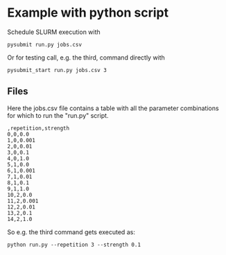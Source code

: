 # Example with python script

Schedule SLURM execution with
    
    pysubmit run.py jobs.csv

Or for testing call, e.g. the third, command directly with

    pysubmit_start run.py jobs.csv 3

## Files
Here the jobs.csv file contains a table with all the parameter combinations
for which to run the "run.py" script.

    ,repetition,strength
    0,0,0.0
    1,0,0.001
    2,0,0.01
    3,0,0.1
    4,0,1.0
    5,1,0.0
    6,1,0.001
    7,1,0.01
    8,1,0.1
    9,1,1.0
    10,2,0.0
    11,2,0.001
    12,2,0.01
    13,2,0.1
    14,2,1.0

So e.g. the third command gets executed as:

    python run.py --repetition 3 --strength 0.1

